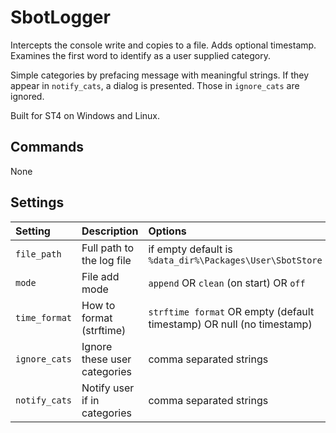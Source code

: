 # SbotLogger

Intercepts the console write and copies to a file. Adds optional timestamp.
Examines the first word to identify as a user supplied category.

Simple categories by prefacing message with meaningful strings. If they appear in
`notify_cats`, a dialog is presented. Those in `ignore_cats` are ignored.

Built for ST4 on Windows and Linux.

## Commands
None


## Settings
| Setting            | Description                     | Options   |
| :--------          | :-------                        | :------   |
| `file_path`        | Full path to the log file       | if empty default is `%data_dir%\Packages\User\SbotStore` |
| `mode`             | File add mode                   | `append` OR `clean` (on start) OR `off` |
| `time_format`      | How to format (strftime)        | `strftime format` OR empty (default timestamp) OR null (no timestamp) |
| `ignore_cats`      | Ignore these user categories    | comma separated strings |
| `notify_cats`      | Notify user if in categories    | comma separated strings |
